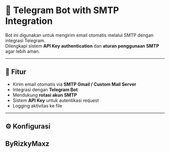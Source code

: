 # 📧 Telegram Bot with SMTP Integration  

Bot ini digunakan untuk mengirim email otomatis melalui SMTP dengan integrasi Telegram.  
Dilengkapi sistem **API Key authentication** dan **aturan penggunaan SMTP** agar lebih aman.  

---

## 🚀 Fitur
- Kirim email otomatis via **SMTP Gmail / Custom Mail Server**  
- Integrasi dengan **Telegram Bot**  
- Mendukung **rotasi akun SMTP**  
- Sistem **API Key** untuk autentikasi request  
- Logging aktivitas ke file  

---

## ⚙️ Konfigurasi
## ByRizkyMaxz

